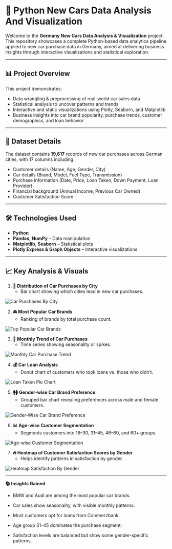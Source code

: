 # 🚗 Python New Cars Data Analysis And Visualization

Welcome to the **Germany New Cars Data Analysis & Visualization** project. This repository showcases a complete Python-based data analytics pipeline applied to new car purchase data in Germany, aimed at delivering business insights through interactive visualizations and statistical exploration.

---

## 📊 Project Overview

This project demonstrates:

- Data wrangling & preprocessing of real-world car sales data
- Statistical analysis to uncover patterns and trends
- Interactive and static visualizations using Plotly, Seaborn, and Matplotlib
- Business insights into car brand popularity, purchase trends, customer demographics, and loan behavior

---

## 📁 Dataset Details

The dataset contains **19,617** records of new car purchases across German cities, with 17 columns including:

- Customer details (Name, Age, Gender, City)
- Car details (Brand, Model, Fuel Type, Transmission)
- Purchase information (Date, Price, Loan Taken, Down Payment, Loan Provider)
- Financial background (Annual Income, Previous Car Owned)
- Customer Satisfaction Score

---

## 🛠️ Technologies Used

- **Python**
- **Pandas**, **NumPy** – Data manipulation
- **Matplotlib**, **Seaborn** – Statistical plots
- **Plotly Express & Graph Objects** – Interactive visualizations

---

## 📈 Key Analysis & Visuals

1. **📍 Distribution of Car Purchases by City**
   - Bar chart showing which cities lead in new car purchases.
  
![Car Purchases By City](https://github.com/user-attachments/assets/3fb37d16-2cb7-4bea-9af2-5632de48494f)


2. **🚘 Most Popular Car Brands**
   - Ranking of brands by total purchase count.
  
![Top Popular Car Brands](https://github.com/user-attachments/assets/6f3e070c-a6ec-4cc1-8a7c-d625f929308d)


3. **📆 Monthly Trend of Car Purchases**
   - Time series showing seasonality or spikes.
  
![Monthly Car Purchase Trend](https://github.com/user-attachments/assets/ab6ba7e4-6e0f-43a1-ac92-fe32df63416d)


4. **💰 Car Loan Analysis**
   - Donut chart of customers who took loans vs. those who didn’t.
  
![Loan Taken Pie Chart](https://github.com/user-attachments/assets/1674d5c6-987b-449d-ab23-baec7520141c)


5. **🚹🚺 Gender-wise Car Brand Preference**
   - Grouped bar chart revealing preferences across male and female customers.
  
![Gender-Wise Car Brand Preference](https://github.com/user-attachments/assets/1ad01a5e-8b85-473d-b483-98fba8903bd4)


6. **📊 Age-wise Customer Segmentation**
   - Segments customers into 18–30, 31–45, 46–60, and 60+ groups.
  
![Age-wise Customer Segmentation](https://github.com/user-attachments/assets/8ca6a038-232c-4bb9-a769-52536ad53639)


7. **🔥 Heatmap of Customer Satisfaction Scores by Gender**
   - Helps identify patterns in satisfaction by gender.
  
![Heatmap Satisfaction By Gender](https://github.com/user-attachments/assets/9bbdf7af-afb4-424d-bffa-1339ea6277c6)

---

**📚 Insights Gained**
- BMW and Audi are among the most popular car brands.

- Car sales show seasonality, with visible monthly patterns.

- Most customers opt for loans from Commerzbank.

- Age group 31–45 dominates the purchase segment.

- Satisfaction levels are balanced but show some gender-specific patterns.
